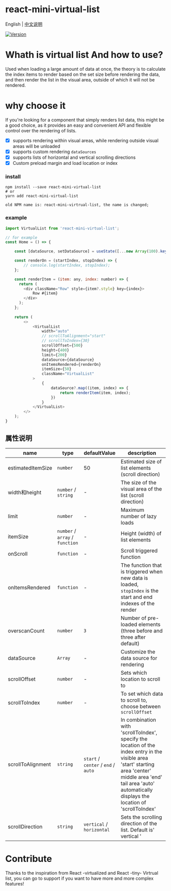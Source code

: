 # react-mini-virtual-list

English | [中文说明](./README_CN.md)

[![Version](https://img.shields.io/badge/version-1.0.7-green)](https://www.npmjs.com/package/react-mini-virtual-list)

# Whath is virtual list And how to use?

Used when loading a large amount of data at once, the theory is to calculate the index items to render based on the set size before rendering the data, and then render the list in the visual area, outside of which it will not be rendered.

# why choose it
If you're looking for a component that simply renders list data, this might be a good choice, as it provides an easy and convenient API and flexible control over the rendering of lists.
- [x] supports rendering within visual areas, while rendering outside visual areas will be unloaded
- [x] supports custom rendering `dataSources`
- [x] supports lists of horizontal and vertical scrolling directions
- [x] Custom preload margin and load location or index

### install
```
npm install --save react-mini-virtual-list
# or
yarn add react-mini-virtual-list

old NPM name is: react-mini-virtrual-list, the name is changed;
```

### example
```javascript
import VirtualList from 'react-mini-virtual-list';

// for example
const Home = () => {

    const [dataSource, setDataSource] = useState([...new Array(100).keys()]);

    const renderOn = (startIndex, stopIndex) => {
        // console.log(startIndex, stopIndex);
    };

    const renderItem = (item: any, index: number) => {
      return (
        <div className="Row" style={item?.style} key={index}>
            Row #{item}
        </div>
      );
    };
    
    return (
        <>
            <VirtualList
                width="auto"
                // scrollToAlignment="start"
                // scrollToIndex={30}
                scrollOffset={500}
                height={400}
                limit={200}
                dataSource={dataSource}
                onItemsRendered={renderOn}
                itemSize={50}
                className="VirtualList"
            >
                {
                    dataSource?.map((item, index) => {
                        return renderItem(item, index);
                    })
                }
            </VirtualList>
        </>
    );
}
```

## 属性说明

| name                          | type                  | defaultValue                                                         | description                                                                                                      |
| ----------------------------- | --------------------- | -------------------------------------------------------------- | --------------------------------------------------------------------------------------------------------- |
| estimatedItemSize             | `number`              | 50                                                             | Estimated size of list elements (scroll direction)                                                                                  |
| width和height                 | `number` / `string`   | -                                                              | The size of the visual area of the list (scroll direction)                                                                               |
| limit                         | `number`              | -                                                              | Maximum number of lazy loads                                                  |
| itemSize                      | `number` / `array` / `function` | -                                                    | Height (width) of list elements                                                                              |
| onScroll                      | `function`            | -                                                              | Scroll triggered function              |
| onItemsRendered               | `function`            | -                                                              | The function that is triggered when new data is loaded, `stopIndex` is the start and end indexes of the render |
| overscanCount                 | `number`              | `3`                                                            | Number of pre-loaded elements (three before and three after default)                                                                                         |
| dataSource                    | `Array`               | -                                                              | Customize the data source for rendering                                                                                          |
| scrollOffset                  | `number`              | -                                                              | Sets which location to scroll to                                                                                          |
| scrollToIndex                 | `number`              | -                                                              | To set which data to scroll to, choose between `scrollOffset`                                                                                         |
| scrollToAlignment             | `string`              | `start` / `center` / `end` / `auto`                                                                                                                   | In combination with 'scrollToIndex', specify the location of the index entry in the visible area 'start' starting area 'center' middle area 'end' tail area 'auto' automatically displays the location of 'scrollToIndex'                                                                                          |
| scrollDirection               | `string`              | `vertical` / `horizontal`                                                            | Sets the scrolling direction of the list. Default is' vertical '                                                                                          |

# Contribute
Thanks to the inspiration from React -virtualized and React -tiny- Virtrual list, you can go to support if you want to have more and more complex features!



